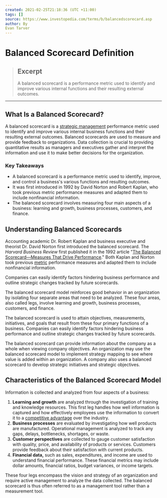 ```yaml
---
created: 2021-02-25T21:18:36 (UTC +11:00)
tags: []
source: https://www.investopedia.com/terms/b/balancedscorecard.asp
author: By
Evan Tarver
---
```


# Balanced Scorecard Definition

> ## Excerpt
> A balanced scorecard is a performance metric used to identify and improve various internal functions and their resulting external outcomes.

---
## What Is a Balanced Scorecard?

A balanced scorecard is a [strategic management](https://www.investopedia.com/terms/s/strategic-management.asp) performance metric used to identify and improve various internal business functions and their resulting external outcomes. Balanced scorecards are used to measure and provide feedback to organizations. Data collection is crucial to providing quantitative results as managers and executives gather and interpret the information and use it to make better decisions for the organization.

### Key Takeaways

-   A balanced scorecard is a performance metric used to identify, improve, and control a business's various functions and resulting outcomes.
-   It was first introduced in 1992 by David Norton and Robert Kaplan, who took previous metric performance measures and adapted them to include nonfinancial information.
-   The balanced scorecard involves measuring four main aspects of a business: learning and growth, business processes, customers, and finance.

## Understanding Balanced Scorecards

Accounting academic Dr. Robert Kaplan and business executive and theorist Dr. David Norton first introduced the balanced scorecard. The _Harvard Business Review_ first published it in the 1992 article "[The Balanced Scorecard—Measures That Drive Performance](https://hbr.org/1992/01/the-balanced-scorecard-measures-that-drive-performance-2)." Both Kaplan and Norton took previous [metric](https://www.investopedia.com/terms/m/metrics.asp) performance measures and adapted them to include nonfinancial information.

Companies can easily identify factors hindering business performance and outline strategic changes tracked by future scorecards.

The balanced scorecard model reinforces good behavior in an organization by isolating four separate areas that need to be analyzed. These four areas, also called legs, involve learning and growth, business processes, customers, and finance.

The balanced scorecard is used to attain objectives, measurements, initiatives, and goals that result from these four primary functions of a business. Companies can easily identify factors hindering business performance and outline strategic changes tracked by future scorecards.

The balanced scorecard can provide information about the company as a whole when viewing company objectives. An organization may use the balanced scorecard model to implement strategy mapping to see where value is added within an organization. A company also uses a balanced scorecard to develop strategic initiatives and strategic objectives.

## Characteristics of the Balanced Scorecard Model

Information is collected and analyzed from four aspects of a business:

1.  **Learning and growth** are analyzed through the investigation of training and knowledge resources. This first leg handles how well information is captured and how effectively employees use the information to convert it to a [competitive advantage](https://www.investopedia.com/terms/c/competitive_advantage.asp) over the industry.
2.  **Business processes** are evaluated by investigating how well products are manufactured. Operational management is analyzed to track any gaps, delays, bottlenecks, shortages, or waste.
3.  **Customer perspectives** are collected to gauge customer satisfaction with quality, price, and availability of products or services. Customers provide feedback about their satisfaction with current products.
4.  **Financial data,** such as sales, expenditures, and income are used to understand financial performance. These financial metrics may include dollar amounts, financial ratios, budget variances, or income targets.

These four legs encompass the vision and strategy of an organization and require active management to analyze the data collected. The balanced scorecard is thus often referred to as a management tool rather than a measurement tool.
